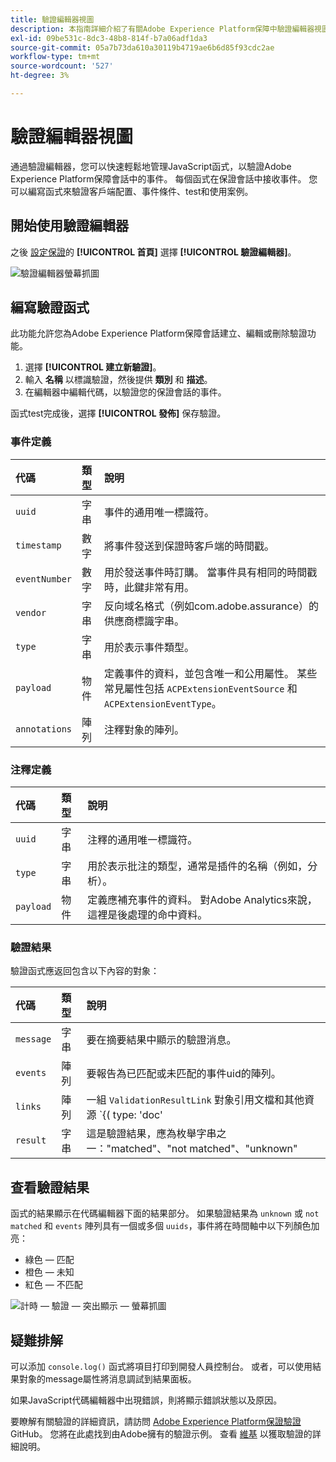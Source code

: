 ```yaml
---
title: 驗證編輯器視圖
description: 本指南詳細介紹了有關Adobe Experience Platform保障中驗證編輯器視圖的資訊。
exl-id: 09be531c-8dc3-48b8-814f-b7a06adf1da3
source-git-commit: 05a7b73da610a30119b4719ae6b6d85f93cdc2ae
workflow-type: tm+mt
source-wordcount: '527'
ht-degree: 3%

---
```


# 驗證編輯器視圖

通過驗證編輯器，您可以快速輕鬆地管理JavaScript函式，以驗證Adobe Experience Platform保障會話中的事件。 每個函式在保證會話中接收事件。 您可以編寫函式來驗證客戶端配置、事件條件、test和使用案例。

## 開始使用驗證編輯器

之後 [設定保證](../tutorials/implement-assurance.md)的 **[!UICONTROL 首頁]** 選擇 **[!UICONTROL 驗證編輯器]**。

![驗證編輯器螢幕抓圖](https://user-images.githubusercontent.com/6597105/198680074-f548a646-6f2f-4a65-82fd-0f1687d869bf.png)

## 編寫驗證函式

此功能允許您為Adobe Experience Platform保障會話建立、編輯或刪除驗證功能。

1. 選擇 **[!UICONTROL 建立新驗證]**。
2. 輸入 **名稱** 以標識驗證，然後提供 **類別** 和 **描述**。
3. 在編輯器中編輯代碼，以驗證您的保證會話的事件。

函式test完成後，選擇 **[!UICONTROL 發佈]** 保存驗證。

### 事件定義

| 代碼 | 類型 | 說明 |
| :--- | :--- | :--- |
| `uuid` | 字串 | 事件的通用唯一標識符。 |
| `timestamp` | 數字 | 將事件發送到保證時客戶端的時間戳。 |
| `eventNumber` | 數字 | 用於發送事件時訂購。 當事件具有相同的時間戳時，此鍵非常有用。 |
| `vendor` | 字串 | 反向域名格式（例如com.adobe.assurance）的供應商標識字串。 |
| `type` | 字串 | 用於表示事件類型。 |
| `payload` | 物件 | 定義事件的資料，並包含唯一和公用屬性。 某些常見屬性包括 `ACPExtensionEventSource` 和 `ACPExtensionEventType`。 |
| `annotations` | 陣列 | 注釋對象的陣列。 |

### 注釋定義

| 代碼 | 類型 | 說明 |
| :--- | :--- | :--- |
| `uuid` | 字串 | 注釋的通用唯一標識符。 |
| `type` | 字串 | 用於表示批注的類型，通常是插件的名稱（例如，分析）。 |
| `payload` | 物件 | 定義應補充事件的資料。 對Adobe Analytics來說，這裡是後處理的命中資料。 |

### 驗證結果

驗證函式應返回包含以下內容的對象：

| 代碼 | 類型 | 說明 |
| :--- | :--- | :--- |
| `message` | 字串 | 要在摘要結果中顯示的驗證消息。 |
| `events` | 陣列 | 要報告為已匹配或未匹配的事件uid的陣列。 |
| `links` | 陣列 | 一組 `ValidationResultLink` 對象引用文檔和其他資源 `{( type: 'doc'|'product', url: String )}` |
| `result` | 字串 | 這是驗證結果，應為枚舉字串之一：&quot;matched&quot;、&quot;not matched&quot;、&quot;unknown&quot; |

## 查看驗證結果

函式的結果顯示在代碼編輯器下面的結果部分。 如果驗證結果為 `unknown` 或 `not matched` 和 `events` 陣列具有一個或多個 `uuids`，事件將在時間軸中以下列顏色加亮：

* 綠色 — 匹配
* 橙色 — 未知
* 紅色 — 不匹配

![計時 — 驗證 — 突出顯示 — 螢幕抓圖](https://user-images.githubusercontent.com/6597105/198681412-93d10a5a-3212-4e85-850a-aeaf5caf0521.png)

## 疑難排解

可以添加 `console.log()` 函式將項目打印到開發人員控制台。 或者，可以使用結果對象的message屬性將消息調試到結果面板。

如果JavaScript代碼編輯器中出現錯誤，則將顯示錯誤狀態以及原因。

要瞭解有關驗證的詳細資訊，請訪問 [Adobe Experience Platform保證驗證](https://github.com/adobe/griffon-validation-plugins) GitHub。 您將在此處找到由Adobe擁有的驗證示例。 查看 [維基](https://github.com/adobe/griffon-validation-plugins/wiki) 以獲取驗證的詳細說明。
